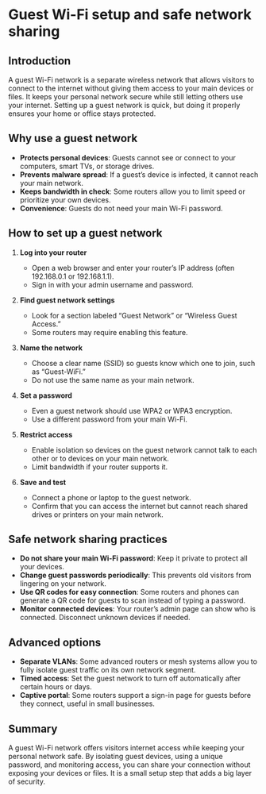 # Guest Wi-Fi setup and safe network sharing

## Introduction
A guest Wi-Fi network is a separate wireless network that allows visitors to connect to the internet without giving them access to your main devices or files. It keeps your personal network secure while still letting others use your internet. Setting up a guest network is quick, but doing it properly ensures your home or office stays protected.

## Why use a guest network
- **Protects personal devices**: Guests cannot see or connect to your computers, smart TVs, or storage drives.
- **Prevents malware spread**: If a guest’s device is infected, it cannot reach your main network.
- **Keeps bandwidth in check**: Some routers allow you to limit speed or prioritize your own devices.
- **Convenience**: Guests do not need your main Wi-Fi password.

## How to set up a guest network
1. **Log into your router**
   - Open a web browser and enter your router’s IP address (often 192.168.0.1 or 192.168.1.1).
   - Sign in with your admin username and password.

2. **Find guest network settings**
   - Look for a section labeled “Guest Network” or “Wireless Guest Access.”
   - Some routers may require enabling this feature.

3. **Name the network**
   - Choose a clear name (SSID) so guests know which one to join, such as “Guest-WiFi.”
   - Do not use the same name as your main network.

4. **Set a password**
   - Even a guest network should use WPA2 or WPA3 encryption.
   - Use a different password from your main Wi-Fi.

5. **Restrict access**
   - Enable isolation so devices on the guest network cannot talk to each other or to devices on your main network.
   - Limit bandwidth if your router supports it.

6. **Save and test**
   - Connect a phone or laptop to the guest network.
   - Confirm that you can access the internet but cannot reach shared drives or printers on your main network.

## Safe network sharing practices
- **Do not share your main Wi-Fi password**: Keep it private to protect all your devices.
- **Change guest passwords periodically**: This prevents old visitors from lingering on your network.
- **Use QR codes for easy connection**: Some routers and phones can generate a QR code for guests to scan instead of typing a password.
- **Monitor connected devices**: Your router’s admin page can show who is connected. Disconnect unknown devices if needed.

## Advanced options
- **Separate VLANs**: Some advanced routers or mesh systems allow you to fully isolate guest traffic on its own network segment.
- **Timed access**: Set the guest network to turn off automatically after certain hours or days.
- **Captive portal**: Some routers support a sign-in page for guests before they connect, useful in small businesses.

## Summary
A guest Wi-Fi network offers visitors internet access while keeping your personal network safe. By isolating guest devices, using a unique password, and monitoring access, you can share your connection without exposing your devices or files. It is a small setup step that adds a big layer of security.


